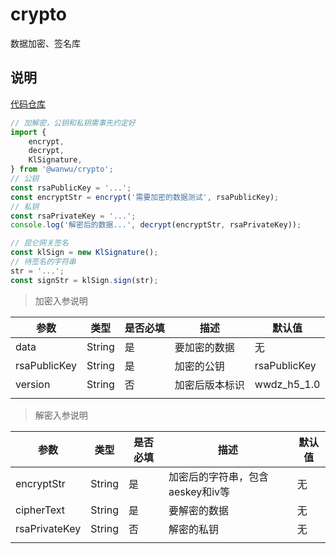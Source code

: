 # crypto
数据加密、签名库

## 说明
[代码仓库](https://code.aliyun.com/PlayGoods-Materiel/avatar-comp)

```js
// 加解密，公钥和私钥需事先约定好
import {
    encrypt,
    decrypt,
    KlSignature,
} from '@wanwu/crypto';
// 公钥
const rsaPublicKey = '...';
const encryptStr = encrypt('需要加密的数据测试', rsaPublicKey);
// 私钥
const rsaPrivateKey = '...';
console.log('解密后的数据...', decrypt(encryptStr, rsaPrivateKey));

// 昆仑网关签名
const klSign = new KlSignature();
// 待签名的字符串
str = '...';
const signStr = klSign.sign(str);
```

> 加密入参说明

| 参数         | 类型   | 是否必填 | 描述           | 默认值      |
| ------------ | ------ | -------- | -------------- | ----------- |
| data         | String | 是       | 要加密的数据   | 无          |
| rsaPublicKey | String | 是       | 加密的公钥     | rsaPublicKey |
| version      | String | 否       | 加密后版本标识 | wwdz_h5_1.0 |
|              |        |          |                |


> 解密入参说明

| 参数         | 类型   | 是否必填 | 描述           | 默认值      |
| ------------ | ------ | -------- | -------------- | ----------- |
| encryptStr         | String | 是       | 加密后的字符串，包含aeskey和iv等   | 无          |
| cipherText         | String | 是       | 要解密的数据   | 无          |
| rsaPrivateKey | String | 否       | 解密的私钥     | 无          |
|              |        |          |                |
